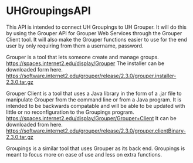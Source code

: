 # UHGroupingsAPI
This API is intended to connect UH Groupings to UH Grouper. It
will do this by using the Grouper API for Grouper Web Services
through the Grouper Client tool. It will also make the Grouper
functions easier to use for the end user by only requiring from 
them a username, password.

Grouper is a tool that lets someone create and manage groups.
https://spaces.internet2.edu/display/Grouper
	The installer can be downloaded form here.
	https://software.internet2.edu/grouper/release/2.3.0/grouper.installer-2.3.0.tar.gz

Grouper Client is a tool that uses a Java library in the form of
a .jar file to manipulate Grouper from the command line or from 
a Java program. It is intended to be backwards compatable and will
be able to be updated with little or no reconfiguration to the 
Groupings program.
https://spaces.internet2.edu/display/Grouper/Grouper+Client
	It can be downloaded from here.
	https://software.internet2.edu/grouper/release/2.3.0/grouper.clientBinary-2.3.0.tar.gz

Groupings is a similar tool that uses Grouper as its back end. 
Groupings is meant to focus more on ease of use and less on 
extra functions. 

